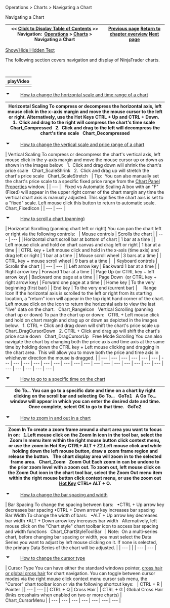 ﻿


Operations \> Charts \> Navigating a Chart






















Navigating a Chart







| \<\< [Click to Display Table of Contents](navigating_a_chart.md) \>\> **Navigation:**     [Operations](operations-1.md) \> [Charts](charts-1.md) \> Navigating a Chart | [Previous page](creating_a_chart-1.md) [Return to chapter overview](charts-1.md) [Next page](chart_panels-1.md) |
| --- | --- |




[Show/Hide Hidden Text](javascript:HMToggleExpandAll(!HMAnyToggleOpen()) "Click to open/close expanding sections")









The following section covers navigation and display of NinjaTrader charts.


 




| playVideo |
| --- |
|  |



![tog_minus](tog_minus-1.gif)        [How to change the horizontal scale and time range of a chart](javascript:HMToggle('toggle','HowToChangeTheHorizontalScaleAndRangeOfAChart','HowToChangeTheHorizontalScaleAndRangeOfAChart_ICON'))




| Horizontal Scaling To compress or decompress the horizontal axis, left mouse click in the x\-axis margin and move the mouse cursor to the left or right. Alternatively, use the Hot Keys CTRL \+ Up and CTRL \+ Down.    1\.  Click and drag to the right will compress the chart's time scale   Chart_Compressed   2\.  Click and drag to the left will decompress the chart's time scale   Chart_Decompressed |
| --- |



![tog_minus](tog_minus-1.gif)        [How to change the vertical scale and price range of a chart](javascript:HMToggle('toggle','HowToChangeTheVerticalScaleAndRangeOfAChart','HowToChangeTheVerticalScaleAndRangeOfAChart_ICON'))




| Vertical Scaling To compress or decompress the chart's vertical axis, left mouse click in the y\-axis margin and move the mouse cursor up or down as shown in the images below:   1\.  Click and drag down will shrink the chart's price scale   Chart_ScaleShrink   2\.  Click and drag up will stretch the chart's price scale   Chart_ScaleStretch     | Tip:  You can also manually set the chart's price scale to a specific fixed price range from the [Chart Panel Properties](chart_panels-1.md) window. | | --- |      Fixed vs Automatic Scaling A box with an "F" (Fixed) will appear in the upper right corner of the chart margin any time the vertical chart axis is manually adjusted. This signifies the chart axis is set to a "fixed" scale. Left mouse click this button to return to automatic scale.   Chart_FixedIcon |
| --- | --- |



![tog_minus](tog_minus-1.gif)        [How to scroll a chart (panning)](javascript:HMToggle('toggle','HowToScrollAChart','HowToScrollAChart_ICON'))




| Horizontal Scrolling (panning chart left or right) You can pan the chart left or right via the following controls:     | Mouse controls | Scrolls the chart | | --- | --- | | Horizontal chart scroll bar at bottom of chart | 1 bar at a time | | Left mouse click and hold on chart canvas and drag left or right | 1 bar at a time | | CTRL key \+ Left mouse click and hold in the x\-axis (time axis) and drag left or right | 1 bar at a time | | Mouse scroll wheel | 3 bars at a time | | CTRL key \+ mouse scroll wheel | 9 bars at a time |        | Keyboard controls | Scrolls the chart | | --- | --- | | Left arrow key | Backward 1 bar at a time | | Right arrow key | Forward 1 bar at a time | | Page Up (or CTRL key \+ left arrow key) | Backward one page at a time | | Page Down  (or CTRL key \+ right arrow key) | Forward one page at a time | | Home key | To the very beginning (first bar) | | End key | To the very end (current bar) |        Range Icon If the horizontal axis is scrolled to the left or right from its starting location, a "return" icon will appear in the top right hand corner of the chart. Left mouse click on the icon to return the horizontal axis to view the last "live" data on the chart.   Chart_RangeIcon   Vertical Scrolling (panning chart up or down) To pan the chart up or down:   CTRL \+ Left mouse click and hold on chart margin and drag up or down as depicted in the images below.   1\. CTRL \+ Click and drag down will shift the chart's price scale up   Chart_DragCursorDown   2\. CTRL \+ Click and drag up will shift the chart's price scale down   Chart_DragCursorUp   Free Mode Scrolling You can also navigate the chart by changing both the price axis and time axis at the same time by holding down the CTRL key \+ Left mouse clicking and dragging in the chart area.  This will allow you to move both the price and time axis in whichever direction the mouse is dragged. |
| --- | --- | --- | --- | --- | --- | --- | --- | --- | --- | --- | --- | --- | --- | --- | --- | --- | --- | --- | --- | --- | --- | --- | --- | --- | --- | --- |



![tog_minus](tog_minus-1.gif)        [How to go to a specific time on the chart](javascript:HMToggle('toggle','Howtogotoaspecifictimeonthechart','Howtogotoaspecifictimeonthechart_ICON'))




| Go To... You can go to a specific date and time on a chart by right clicking on the scroll bar and selecting Go To...   GoTo1   A Go To... window will appear in which you can enter the desired date and time. Once complete, select OK to go to that time.   GoTo2 |
| --- |



![tog_minus](tog_minus-1.gif)        [How to zoom in and out in a chart](javascript:HMToggle('toggle','HowToZoomInAndOutInAChart','HowToZoomInAndOutInAChart_ICON'))




| Zoom In To create a zoom frame around a chart area you want to focus in on:   1\.Left mouse click on the Zoom In icon in the tool bar, select the Zoom In menu item within the right mouse button click context menu, or use the zoom in Hot Key CTRL\+ ALT \+ Z2\.Left mouse click and while holding down the left mouse button, draw a zoom frame region and release the button.   The chart display area will zoom in to the selected frame area.   Chart_Zoom   Zoom Out Each zoom in can be undone to the prior zoom level with a zoom out. To zoom out, left mouse click on the Zoom Out icon in the chart tool bar, select the Zoom Out menu item within the right mouse button click context menu, or use the zoom out [Hot Key](hot_key_manager-1.md) CTRL\+ ALT \+ O. |
| --- |



![tog_minus](tog_minus-1.gif)        [How to change the bar spacing and width](javascript:HMToggle('toggle','HowToChangeTheBarSpacingAndWidth','HowToChangeTheBarSpacingAndWidth_ICON'))




| Bar Spacing To change the spacing between bars:   •CTRL \+ Up arrow key decreases bar spacing •CTRL \+ Down arrow key increases bar spacing   Bar Width To change the width of bars:   •ALT \+ Up arrow key decreases bar width •ALT \+ Down arrow key increases bar width   Alternatively, left mouse click on the "Chart style" chart toolbar icon to access bar spacing and width functions    Chart_ChartStyleToolBar     | Note:  On a multi\-series chart, before changing bar spacing or width, you must select the Data Series you want to adjust by left mouse clicking on it. If none is selected, the primary Data Series of the chart will be adjusted. | | --- | |
| --- | --- |



![tog_minus](tog_minus-1.gif)        [How to change the cursor type](javascript:HMToggle('toggle','HowToChangeTheCursorType','HowToChangeTheCursorType_ICON'))




| Cursor Type You can have either the standard windows pointer, [cross hair or global cross hair](cross_hair-1.md) for chart navigation. You can toggle between cursor modes via the right mouse click context menu cursor sub menu, the "Cursor" chart toolbar icon or via the following shortcut keys:     | CTRL \+ R | Pointer | | --- | --- | | CTRL \+ Q | Cross Hair | | CTRL \+ G | Global Cross Hair (links crosshairs when enabled on two or more charts) |      Chart_CursorMenu |
| --- | --- | --- | --- | --- | --- | --- |










